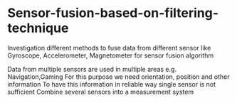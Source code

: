 # Sensor-fusion-based-on-filtering-technique
 Investigation different methods to fuse data from different sensor like Gyroscope, Accelerometer, Magnetometer  for sensor fusion algorithm 
 
 
 
 
Data from multiple sensors are used in multiple areas e.g. Navigation,Gaming
For this purpose we need orientation, position and other information
To have this information in reliable way single sensor is not sufficient
Combine several sensors into a measurement system
